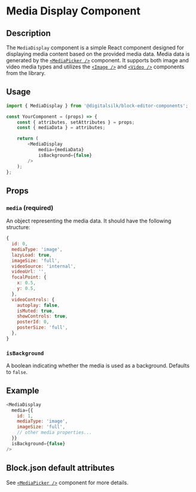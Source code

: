 # Media Display Component

## Description

The `MediaDisplay` component is a simple React component designed for displaying media content based on the provided media data. Media data is generated by the [`<MediaPicker />`](../media-picker/readme.md) component. It supports both image and video media types and utilizes the [`<Image />`](../image/readme.md) and [`<Video />`](../image/readme.md) components from the library.

## Usage

```js
import { MediaDisplay } from '@digitalsilk/block-editor-components';

const YourComponent = (props) => {
    const { attributes, setAttributes } = props;
    const { mediaData } = attributes;

    return (
        <MediaDisplay
            media={mediaData}
            isBackground={false}
        />
    );
};
```

## Props

### `media` (required)

An object representing the media data. It should have the following structure:

```js
{
  id: 0,
  mediaType: 'image',
  lazyLoad: true,
  imageSize: 'full',
  videoSource: 'internal',
  videoUrl: '',
  focalPoint: {
    x: 0.5,
    y: 0.5,
  },
  videoControls: {
    autoplay: false,
    isMuted: true,
    showControls: true,
    posterId: 0,
    posterSize: 'full',
  },
}
```

### `isBackground`

A boolean indicating whether the media is used as a background. Defaults to `false`.


## Example

```js
<MediaDisplay
  media={{
    id: 1,
    mediaType: 'image',
    imageSize: 'full',
    // other media properties...
  }}
  isBackground={false}
/>

```

## Block.json default attributes

See [`<MediaPicker />`](../media-picker/readme.md) component for more details.
